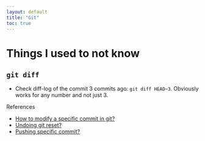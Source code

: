 ```yaml
---
layout: default
title: "Git"
toc: true
---
```


# Things I used to not know

## `git diff`

- Check diff-log of the commit 3 commits ago: `git diff HEAD~3`. Obviously works
  for any number and not just 3.

References

- [How to modify a specific commit in git?](http://stackoverflow.com/a/1186549)
- [Undoing git reset?](http://stackoverflow.com/a/2531803)
- [Pushing specific commit?](http://stackoverflow.com/a/3230241)
